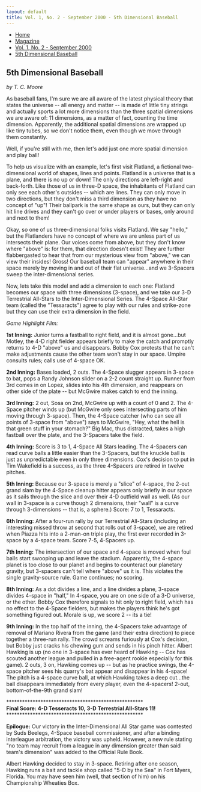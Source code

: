 ```yaml
---
layout: default
title: Vol. 1, No. 2 - September 2000 - 5th Dimensional Baseball
---
```

<nav class="breadcrumb" aria-label="breadcrumbs">
  <ul>
    <li><a href="{{ site.url }}{{ site.baseurl }}/index.html">Home</a></li>
    <li><a href="../magazine.html">Magazine</a></li>
    <li><a href="bi_vol_1_no_2_home.html">Vol. 1, No. 2 - September 2000</a></li>
    <li class="is-active"><a href="#" aria-current="page">5th Dimensional Baseball</a></li>
  </ul>
</nav>

<section class="storycontent">
  <h1>5th Dimensional Baseball</h1>
  <p><em>by T. C. Moore</em><p>

<p>
  As baseball fans, I'm sure we are all aware of the latest physical theory that states the universe -- all energy and matter -- is made of little tiny strings and actually sports a lot more dimensions than the three spatial dimensions we are aware of:  11 dimensions, as a matter of fact, counting the time dimension. Apparently, the additional spatial dimensions are wrapped up like tiny tubes, so we don't notice them, even though we move through them constantly.
</p>

<p>
  Well, if you're still with me, then let's add just one more spatial dimension and play ball!
</p>

<p>
  To help us visualize with an example, let's first visit Flatland, a fictional two-dimensional world of shapes, lines and points. Flatland is a universe that is a plane, and there is no up or down! The only directions are left-right and back-forth. Like those of us in three-D space, the inhabitants of Flatland can only see each other's outsides -- which are lines. They can only move in two directions, but they don't miss a third dimension as they have no concept of "up"! Their ballpark is the same shape as ours, but they can only hit line drives and they can't go over or under players or bases, only around and next to them!
</p>

<p>
  Okay, so one of us three-dimensional folks visits Flatland. We say "hello," but the Flatlanders have no concept of where we are unless part of us intersects their plane. Our voices come from above, but they don't know where "above" is: for them, that direction doesn't exist! They are further flabbergasted to hear that from our mysterious view from "above," we can view their insides! Gross! Our baseball team can "appear" anywhere in their space merely by moving in and out of their flat universe...and we 3-Spacers sweep the inter-dimensional series.
</p>

<p>
  Now, lets take this model and add a dimension to each one: Flatland becomes our space with three dimensions (3-space), and we take our 3-D Terrestrial All-Stars to the Inter-Dimensional Series. The 4-Space All-Star team (called the "Tessaracts") agree to play with our rules and strike-zone but they can use their extra dimension in the field.
</p>

<p>
  <em>Game Highlight Film:</em>
</p>

<p>
  <strong>1st Inning:</strong> Junior turns a fastball to right field, and it is almost gone...but Motley, the 4-D right fielder appears briefly to make the catch and promptly returns to 4-D "above" us and disappears. Bobby Cox protests that he can't make adjustments cause the other team won't stay in our space.  Umpire consults rules; calls use of 4-space OK.
</p>

<p>
  <strong>2nd Inning:</strong> Bases loaded, 2 outs.  The 4-Space slugger appears in 3-space to bat, pops a Randy Johnson slider on a 2-2 count straight up. Runner from 3rd comes in on Lopez, slides into his 4th dimension, and reappears on other side of the plate -- but McGwire makes catch to end the inning.
</p>

<p>
  <strong>3rd Inning:</strong> 2 out, Sosa on 2nd, McGwire up with a count of 0 and 2.  The 4-Space pitcher winds up (but McGwire only sees intersecting parts of him moving through 3-space).  Then, the 4-Space catcher (who can see all points of 3-space from "above") says to McGwire, "Hey, what the hell is that green stuff in your stomach?"  Big Mac, thus distracted, takes a high fastball over the plate, and the 3-Spacers take the field.
</p>

<p>
  <strong>4th Inning:</strong> Score is 3 to 1, 4-Space All Stars leading.  The 4-Spacers can read curve balls a little easier than the 3-Spacers, but the knuckle ball is just as unpredictable even in only three dimensions.  Cox's decision to put in Tim Wakefield is a success, as the three 4-Spacers are retired in twelve pitches.
</p>

<p>
  <strong>5th Inning:</strong> Because our 3-space is merely a "slice" of 4-space, the 2-out grand slam by the 4-Space cleanup hitter appears only briefly in our space as it sails through the slice and over their 4-D outfield wall as well. (As our wall in 3-space is a curve though 2 dimensions, their "wall" is a curve through 3-dimensions -- that is, a sphere.)  Score: 7 to 1, Tessaracts.
</p>

<p>
  <strong>6th Inning:</strong> After a four-run rally by our Terrestrial All-Stars (including an interesting missed throw at second that rolls out of 3-space), we are retired when Piazza hits into a 2-man-on triple play, the first ever recorded in 3-space by a 4-space team.  Score 7-5, 4-Spacers up.
</p>

<p>
  <strong>7th Inning:</strong> The intersection of our space and 4-space is moved when foul balls start swooping up and leave the stadium. Apparently, the 4-space planet is too close to our planet and begins to counteract our planetary gravity, but 3-spacers can't tell where "above" us it is. This violates the single gravity-source rule. Game continues; no scoring.
</p>

<p>
  <strong>8th Inning:</strong> As a dot divides a line, and a line divides a plane, 3-space divides 4-space in "half," In 4-space, you are on one side of a 3-D universe, or the other. Bobby Cox therefore signals to hit only to right field, which has no effect to the 4-Space fielders, but makes the players think he's got something figured out. Morale is up, we score 2 -- its a tie!
</p>

<p>
  <strong>9th Inning:</strong> In the top half of the inning, the 4-Spacers take advantage of removal of Mariano Rivera from the game (and their extra direction) to piece together a three-run rally. The crowd screams furiously at Cox's decision, but Bobby just cracks his chewing gum and sends in his pinch hitter. Albert Hawking is up (no one in 3-space has ever heard of Hawking -- Cox has scouted another league and pulled in a free-agent rookie especially for this game). 2 outs, 3 on, Hawking comes up -- but as he practice swings, the 4-space pitcher sees his quarry's bat appear and disappear in his 4-space! The pitch is a 4-space curve ball, at which Hawking takes a deep cut...the ball disappears immediately from every player, even the 4-spacers! 2-out, bottom-of-the-9th grand slam!
</p>

<p>
  ****************************************************<br />
  <strong>Final Score: 4-D Tesseracts 10,  3-D Terrestrial All-Stars 11!</strong><br />
  ****************************************************<br />
</p>

<p>
  <strong>Epilogue:</strong>  Our victory in the Inter-Dimensional All Star game was contested by Suds Beelegs, 4-Space baseball commissioner, and after a binding interleague arbitration, the victory was upheld.  However, a new rule stating "no team may recruit from a league in any dimension greater than said team's dimension" was added to the Official Rule Book.
</p>

<p>
  Albert Hawking decided to stay in 3-space.  Retiring after one season, Hawking runs a bait and tackle shop called "5-D by the Sea" in Fort Myers, Florida. You may have seen him (well, that section of him) on his Championship Wheaties Box.
</p>

</section>
